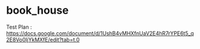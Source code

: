 # book_house
Test Plan : https://docs.google.com/document/d/1UshB4vMHXfnUaV2E4hR7rYPE6t5_q2E8Vo0IjYkMXfE/edit?tab=t.0
